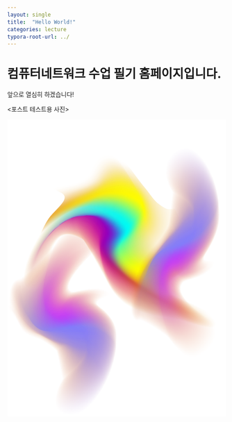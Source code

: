 ```yaml
---
layout: single
title:  "Hello World!"
categories: lecture
typora-root-url: ../
---
```


# 컴퓨터네트워크 수업 필기 홈페이지입니다.
앞으로 열심히 하겠습니다!



&#60;포스트 테스트용 사진&#62;



![yusunhyung](/images/2024-03-07-first/yusunhyung.png)
